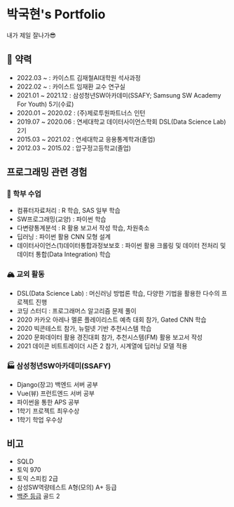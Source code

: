 # 박국현's Portfolio

내가 제일 잘나가😎

## :construction_worker: 약력

- 2022.03 ~ : 카이스트 김재철AI대학원 석사과정
- 2022.02 ~ : 카이스트 임재환 교수 연구실
- 2021.01 ~ 2021.12 : 삼성청년SW아카데미(SSAFY; Samsung SW Academy For Youth) 5기(수료)
- 2020.01 ~ 2020.02 : (주)제로투원파트너스 인턴
- 2019.07 ~ 2020.06 : 연세대학교 데이터사이언스학회 DSL(Data Science Lab) 2기
- 2015.03 ~ 2021.02 : 연세대학교 응용통계학과(졸업)
- 2012.03 ~ 2015.02 : 압구정고등학교(졸업)

## 프로그래밍 관련 경험

### :school: 학부 수업

- 컴퓨터자료처리 : R 학습, SAS 일부 학습
- SW프로그래밍(교양) : 파이썬 학습
- 다변량통계분석 : R 활용 보고서 작성 학습, 차원축소
- 딥러닝 : 파이썬 활용 CNN 모형 설계
- 데이터사이언스(1)데이터통합과정보보호 : 파이썬 활용 크롤링 및 데이터 전처리 및 데이터 통합(Data Integration) 학습

### 🏔 교외 활동

- DSL(Data Science Lab) : 머신러닝 방법론 학습, 다양한 기법을 활용한 다수의 프로젝트 진행
- 코딩 스터디 : 프로그래머스 알고리즘 문제 풀이
- 2020 카카오 아레나 멜론 플레이리스트 예측 대회 참가, Gated CNN 학습
- 2020 빅콘테스트 참가, 뉴럴넷 기반 추천시스템 학습
- 2020 문화데이터 활용 경진대회 참가, 추천시스템(FM) 활용 보고서 작성
- 2021 데이콘 비트트레이더 시즌 2 참가, 시계열에 딥러닝 모델 적용

### :factory: 삼성청년SW아카데미(SSAFY)

- Django(장고) 백엔드 서버 공부
- Vue(뷰) 프런트엔드 서버 공부
- 파이썬을 통한 APS 공부
- 1학기 프로젝트 최우수상
- 1학기 학업 우수상



## 비고

- SQLD
- 토익 970
- 토익 스피킹 2급
- 삼성SW역량테스트 A형(모의) A+ 등급
- [백준 등급](https://www.acmicpc.net/user/kevin622) 골드 2
